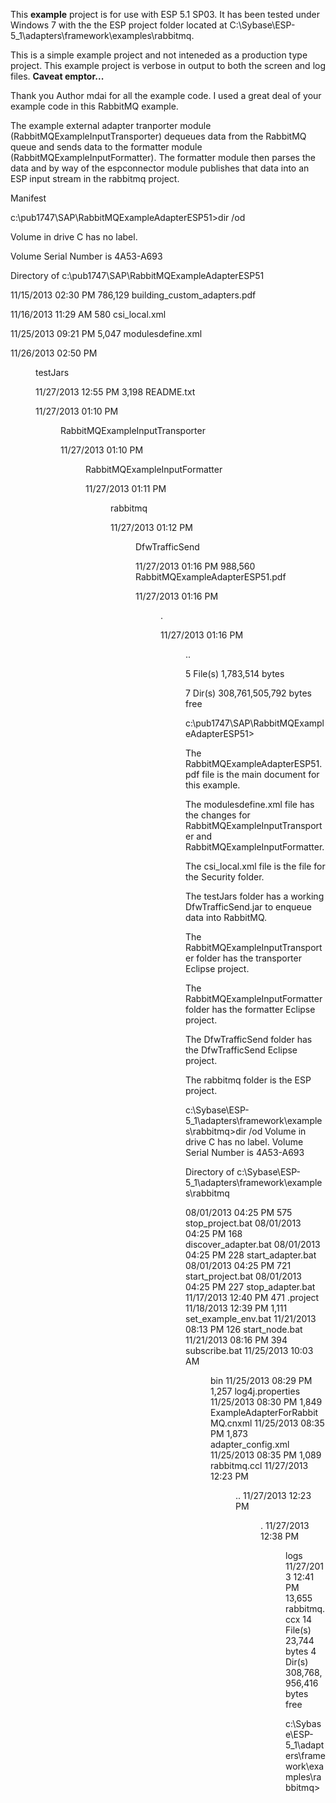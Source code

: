 
This **example** project is for use with ESP 5.1 SP03.  It has been tested under Windows 7 with the the ESP project folder located at C:\Sybase\ESP-5_1\adapters\framework\examples\rabbitmq.

This is a simple example project and not inteneded as a production type project.  This example project is verbose in output to both the screen and log files.  **Caveat emptor...**

Thank you Author mdai for all the example code.  I used a great deal of your example code in this RabbitMQ example.


The example external adapter tranporter module (RabbitMQExampleInputTransporter) dequeues data from the RabbitMQ queue and sends data to the formatter module (RabbitMQExampleInputFormatter). The formatter module then parses the data and by way of the espconnector module publishes that data into an ESP input stream in the rabbitmq project.

Manifest

c:\pub1747\SAP\RabbitMQExampleAdapterESP51>dir /od

Volume in drive C has no label.

Volume Serial Number is 4A53-A693

Directory of c:\pub1747\SAP\RabbitMQExampleAdapterESP51

11/15/2013  02:30 PM           786,129 building_custom_adapters.pdf

11/16/2013  11:29 AM               580 csi_local.xml

11/25/2013  09:21 PM             5,047 modulesdefine.xml

11/26/2013  02:50 PM    <DIR>          testJars

11/27/2013  12:55 PM             3,198 README.txt

11/27/2013  01:10 PM    <DIR>          RabbitMQExampleInputTransporter

11/27/2013  01:10 PM    <DIR>          RabbitMQExampleInputFormatter

11/27/2013  01:11 PM    <DIR>          rabbitmq

11/27/2013  01:12 PM    <DIR>          DfwTrafficSend

11/27/2013  01:16 PM           988,560 RabbitMQExampleAdapterESP51.pdf

11/27/2013  01:16 PM    <DIR>          .

11/27/2013  01:16 PM    <DIR>          ..

5 File(s)      1,783,514 bytes

7 Dir(s)  308,761,505,792 bytes free

c:\pub1747\SAP\RabbitMQExampleAdapterESP51>



The RabbitMQExampleAdapterESP51.pdf file is the main document for this example.

The modulesdefine.xml file has the changes for RabbitMQExampleInputTransporter and RabbitMQExampleInputFormatter.

The csi_local.xml file is the file for the Security folder.

The testJars folder has a working DfwTrafficSend.jar to enqueue data into RabbitMQ.

The RabbitMQExampleInputTransporter folder has the transporter Eclipse project.

The RabbitMQExampleInputFormatter folder has the formatter Eclipse project.

The DfwTrafficSend folder has the DfwTrafficSend Eclipse project.

The rabbitmq folder is the ESP project.


c:\Sybase\ESP-5_1\adapters\framework\examples\rabbitmq>dir /od
 Volume in drive C has no label.
 Volume Serial Number is 4A53-A693

 Directory of c:\Sybase\ESP-5_1\adapters\framework\examples\rabbitmq

08/01/2013  04:25 PM               575 stop_project.bat
08/01/2013  04:25 PM               168 discover_adapter.bat
08/01/2013  04:25 PM               228 start_adapter.bat
08/01/2013  04:25 PM               721 start_project.bat
08/01/2013  04:25 PM               227 stop_adapter.bat
11/17/2013  12:40 PM               471 .project
11/18/2013  12:39 PM             1,111 set_example_env.bat
11/21/2013  08:13 PM               126 start_node.bat
11/21/2013  08:16 PM               394 subscribe.bat
11/25/2013  10:03 AM    <DIR>          bin
11/25/2013  08:29 PM             1,257 log4j.properties
11/25/2013  08:30 PM             1,849 ExampleAdapterForRabbitMQ.cnxml
11/25/2013  08:35 PM             1,873 adapter_config.xml
11/25/2013  08:35 PM             1,089 rabbitmq.ccl
11/27/2013  12:23 PM    <DIR>          ..
11/27/2013  12:23 PM    <DIR>          .
11/27/2013  12:38 PM    <DIR>          logs
11/27/2013  12:41 PM            13,655 rabbitmq.ccx
              14 File(s)         23,744 bytes
               4 Dir(s)  308,768,956,416 bytes free

c:\Sybase\ESP-5_1\adapters\framework\examples\rabbitmq>
